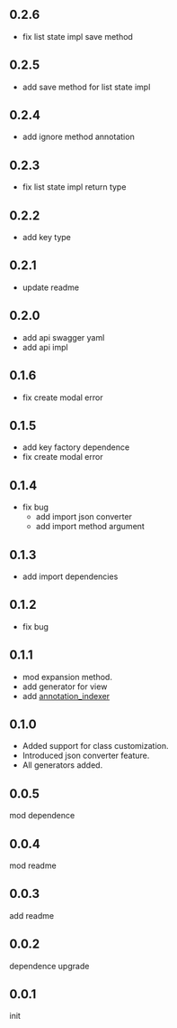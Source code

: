 ## 0.2.6

- fix list state impl save method

## 0.2.5

- add save method for list state impl

## 0.2.4

- add ignore method annotation

## 0.2.3

- fix list state impl return type

## 0.2.2

- add key type

## 0.2.1

- update readme

## 0.2.0

- add api swagger yaml
- add api impl

## 0.1.6

- fix create modal error

## 0.1.5

- add key factory dependence
- fix create modal error

## 0.1.4

- fix bug
  - add import json converter
  - add import method argument

## 0.1.3

- add import dependencies

## 0.1.2

- fix bug

## 0.1.1

- mod expansion method.
- add generator for view
- add [annotation_indexer](https://pub.dev/packages/annotation_indexer)

## 0.1.0

- Added support for class customization.
- Introduced json converter feature.
- All generators added.

## 0.0.5

mod dependence

## 0.0.4

mod readme

## 0.0.3

add readme

## 0.0.2

dependence upgrade

## 0.0.1

init
